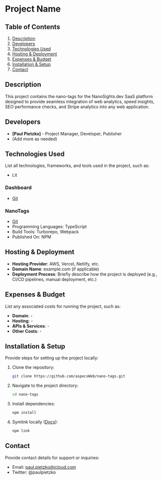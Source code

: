 # Project Name

## Table of Contents

1. [Description](#description)
2. [Developers](#developers)
3. [Technologies Used](#technologies-used)
4. [Hosting & Deployment](#hosting--deployment)
5. [Expenses & Budget](#expenses--budget)
6. [Installation & Setup](#installation--setup)
7. [Contact](#contact)

## Description

This project contains the nano-tags for the NanoSights.dev SaaS platform designed to provide seamless integration of web analytics, speed insights, SEO performance checks, and Stripe analytics into any web application.

## Developers

- **[Paul Pietzko]** - Project Manager, Developer, Publisher
- (Add more as needed)

## Technologies Used

List all technologies, frameworks, and tools used in the project, such as:

- Lit

### Dashboard
- [Git](https://github.com/aspecsWeb/nanosights)

### NanoTags
- [Git](https://github.com/aspecsWeb/nano-tags)
- Programming Languages: TypeScript
- Build Tools: Turborepo, Webpack
- Published On: NPM

## Hosting & Deployment

- **Hosting Provider**: AWS, Vercel, Netlify, etc.
- **Domain Name**: example.com (if applicable)
- **Deployment Process**: Briefly describe how the project is deployed (e.g., CI/CD pipelines, manual deployment, etc.)

## Expenses & Budget

List any associated costs for running the project, such as:

- **Domain**: -
- **Hosting**: -
- **APIs & Services**: -
- **Other Costs**: -

## Installation & Setup

Provide steps for setting up the project locally:

1. Clone the repository:
   ```sh
   git clone https://github.com/aspecsWeb/nano-tags.git
   ```
2. Navigate to the project directory:
   ```sh
   cd nano-tags
   ```
3. Install dependencies:
   ```sh
   npm install
   ```
4. Symlink locally ([Docs](https://docs.npmjs.com/cli/v9/commands/npm-link)):
   ```sh
   npm link
   ```

## Contact

Provide contact details for support or inquiries:

- Email: [paul.pietzko@icloud.com](mailto:paul.pietzko@icloud.com)
- Twitter: @paulpietzko
